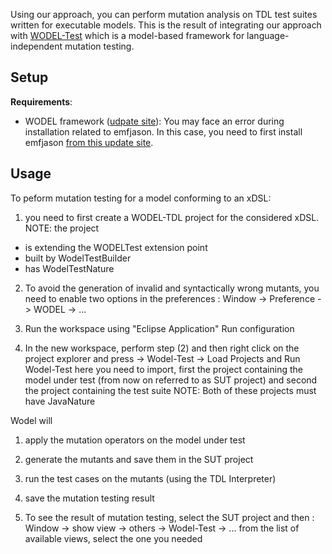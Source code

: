 Using our approach, you can perform mutation analysis on TDL test suites written for executable models.
This is the result of integrating our approach with [WODEL-Test](https://link.springer.com/article/10.1007/s10270-020-00827-0) which is a model-based framework for language-independent mutation testing. 

## Setup
**Requirements**:
- WODEL framework ([udpate site](http://gomezabajo.github.io/Wodel/update-site)): You may face an error during installation related to emfjason. In this case, you need to first install emfjason [from this update site](http://ghillairet.github.io/p2/).

## Usage
To peform mutation testing for a model conforming to an xDSL:

1. you need to first create a WODEL-TDL project for the considered xDSL.
NOTE: the project 
- is extending the WODELTest extension point
- built by WodelTestBuilder
- has WodelTestNature

2. To avoid the generation of invalid and syntactically wrong mutants, you need to enable two options in the preferences
: Window -> Preference -> WODEL -> ... 

3. Run the workspace using "Eclipse Application" Run configuration
4. In the new workspace, perform step (2) and then right click on the project explorer and press -> Wodel-Test -> Load Projects and Run Wodel-Test
here you need to import, first the project containing the model under test (from now on referred to as SUT project) and second the project containing the test suite
NOTE: Both of these projects must have JavaNature

Wodel will 
1. apply the mutation operators on the model under test
2. generate the mutants and save them in the SUT project
3. run the test cases on the mutants (using the TDL Interpreter)
4. save the mutation testing result

5. To see the result of mutation testing, select the SUT project and then
: Window -> show view -> others -> Wodel-Test -> ...
from the list of available views, select the one you needed
